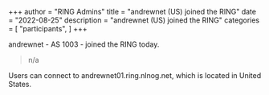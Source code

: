 +++
author = "RING Admins"
title = "andrewnet (US) joined the RING"
date = "2022-08-25"
description = "andrewnet (US) joined the RING"
categories = [
    "participants",
]
+++

andrewnet - AS 1003 - joined the RING today.

> n/a

Users can connect to andrewnet01.ring.nlnog.net, which is located in United States.
